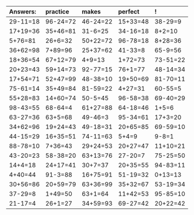 | Answers: | practice | makes | perfect | ! |
| :--- | :--- | :--- | :--- | :--- |
| 29-11=18 | 96-24=72 | 46-24=22 | 15+33=48 | 38-29=9 | 
| 17+19=36 | 35+46=81 | 31-6=25 | 34-16=18 | 8+2=10 | 
| 5+76=81 | 26+6=32 | 50+22=72 | 96-78=18 | 8+28=36 | 
| 36+62=98 | 7+89=96 | 25+37=62 | 41-33=8 | 65-9=56 | 
| 18+36=54 | 67+12=79 | 4+9=13 | 1+72=73 | 73-51=22 | 
| 20+23=43 | 59+14=73 | 92-77=15 | 76+1=77 | 48-14=34 | 
| 17+54=71 | 52+47=99 | 48-38=10 | 19+50=69 | 81-70=11 | 
| 75-61=14 | 35+49=84 | 81-59=22 | 4+27=31 | 60-55=5 | 
| 55+28=83 | 14+60=74 | 50-5=45 | 96-58=38 | 69-40=29 | 
| 98-43=55 | 68-64=4 | 61+27=88 | 64-18=46 | 1+5=6 | 
| 63-27=36 | 63+5=68 | 49-46=3 | 95-34=61 | 17+3=20 | 
| 34+62=96 | 19+24=43 | 49-18=31 | 20+65=85 | 69-59=10 | 
| 44-15=29 | 16+35=51 | 74-11=63 | 5+4=9 | 9-8=1 | 
| 88-78=10 | 7+36=43 | 29+24=53 | 20+27=47 | 11+10=21 | 
| 43-20=23 | 58-38=20 | 63+13=76 | 27-20=7 | 75-25=50 | 
| 14+4=18 | 24+17=41 | 30+7=37 | 20+35=55 | 94-83=11 | 
| 4+40=44 | 91-3=88 | 16+75=91 | 51-19=32 | 0+13=13 | 
| 30+56=86 | 20+59=79 | 63+36=99 | 35+32=67 | 53-19=34 | 
| 37-29=8 | 1+49=50 | 63+1=64 | 11+42=53 | 95-85=10 | 
| 21-17=4 | 26+1=27 | 34+59=93 | 69-27=42 | 20+22=42 | 

